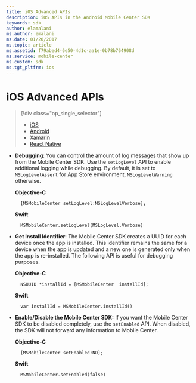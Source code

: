 ```yaml
---
title: iOS Advanced APIs
description: iOS APIs in the Android Mobile Center SDK
keywords: sdk
author: elamalani
ms.author: emalani
ms.date: 01/20/2017
ms.topic: article
ms.assetid: f79abed4-6e50-4d1c-aa1e-0b78b764908d
ms.service: mobile-center
ms.custom: sdk
ms.tgt_pltfrm: ios
---
```


# iOS Advanced APIs

> [!div class="op_single_selector"]
> * [iOS](ios.md)
> * [Android](android.md)
> * [Xamarin](xamarin.md)
> * [React Native](react-native.md)

* **Debugging**: You can control the amount of log messages that show up from the Mobile Center SDK. Use the `setLogLevel` API to enable additional logging while debugging. By default, it is set to `MSLogLevelAssert` for App Store environment, `MSLogLevelWarning` otherwise.

    **Objective-C**

        [MSMobileCenter setLogLevel:MSLogLevelVerbose];


    **Swift**

        MSMobileCenter.setLogLevel(MSLogLevel.Verbose)


* **Get Install Identifier**: The Mobile Center SDK creates a UUID for each device once the app is installed. This identifier remains the same for a device when the app is updated and a new one is generated only when the app is re-installed. The following API is useful for debugging purposes.

    **Objective-C**

        NSUUID *installId = [MSMobileCenter  installId];


    **Swift**

        var installId = MSMobileCenter.installId()


* **Enable/Disable the Mobile Center SDK:** If you want the Mobile Center SDK to be disabled completely, use the `setEnabled` API. When disabled, the SDK will not forward any information to Mobile Center.

    **Objective-C**

        [MSMobileCenter setEnabled:NO];


    **Swift**

        MSMobileCenter.setEnabled(false)
